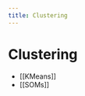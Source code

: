 ```yaml
---
title: Clustering
---
```


# Clustering
- [[KMeans]]
- [[SOMs]]
























































